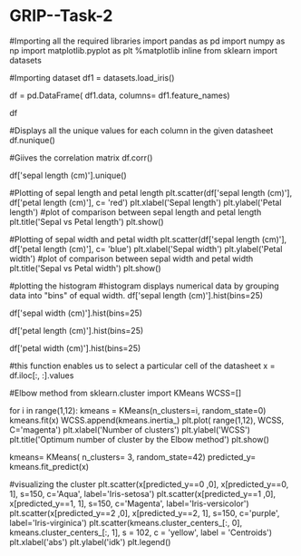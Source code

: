 # GRIP--Task-2
#Importing all the required libraries
import pandas as pd
import numpy as np
import matplotlib.pyplot as plt
%matplotlib inline
from sklearn import datasets

#Importing dataset
df1 = datasets.load_iris()

df = pd.DataFrame( df1.data, columns= df1.feature_names)

df

#Displays all the unique values for each column in the given datasheet
df.nunique()

#Giives the correlation matrix
df.corr()

df['sepal length (cm)'].unique()

#Plotting of sepal length and petal length
plt.scatter(df['sepal length (cm)'], df['petal length (cm)'], c= 'red')
plt.xlabel('Sepal length')
plt.ylabel('Petal length')
#plot of comparison between sepal length and petal length
plt.title('Sepal vs Petal length')
plt.show()

#Plotting of sepal width and petal width
plt.scatter(df['sepal length (cm)'], df['petal length (cm)'], c= 'blue')
plt.xlabel('Sepal width')
plt.ylabel('Petal width')
#plot of comparison between sepal width and petal width
plt.title('Sepal vs Petal width')
plt.show()

#plotting the histogram
#histogram displays numerical data by grouping data into "bins" of equal width.
df['sepal length (cm)'].hist(bins=25)

df['sepal width (cm)'].hist(bins=25)

df['petal length (cm)'].hist(bins=25)

df['petal width (cm)'].hist(bins=25)

#this function enables us to select a particular cell of the datasheet
x = df.iloc[:, :].values

#Elbow method
from sklearn.cluster import KMeans
WCSS=[]

for i in range(1,12):
    kmeans = KMeans(n_clusters=i, random_state=0)
    kmeans.fit(x)
    WCSS.append(kmeans.inertia_)
plt.plot( range(1,12), WCSS, C='magenta')
plt.xlabel('Number of clusters')
plt.ylabel('WCSS')
plt.title('Optimum number of cluster by the Elbow method')
plt.show()

kmeans= KMeans( n_clusters= 3, random_state=42)
predicted_y= kmeans.fit_predict(x)

#visualizing the cluster
plt.scatter(x[predicted_y==0 ,0], x[predicted_y==0, 1], s=150, c='Aqua', label='Iris-setosa')
plt.scatter(x[predicted_y==1 ,0], x[predicted_y==1, 1], s=150, c='Magenta', label='Iris-versicolor')
plt.scatter(x[predicted_y==2 ,0], x[predicted_y==2, 1], s=150, c='purple', label='Iris-virginica')
plt.scatter(kmeans.cluster_centers_[:, 0], kmeans.cluster_centers_[:, 1], s = 102, c = 'yellow', label = 'Centroids')
plt.xlabel('abs')
plt.ylabel('idk')
plt.legend()
